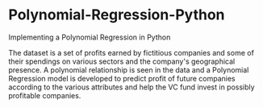 # Polynomial-Regression-Python

Implementing a Polynomial Regression in Python

The dataset is a set of profits earned by fictitious companies and some of their spendings on various sectors and the company's geographical presence. A polynomial relationship is seen in the data and a Polynomial Regression model is developed to predict profit of future companies according to the various attributes and help the VC fund invest in possibly profitable companies.
